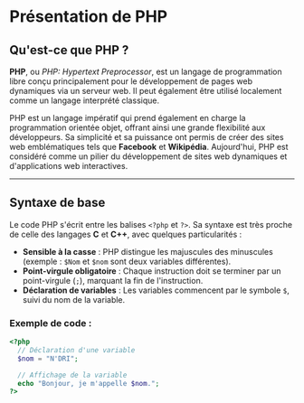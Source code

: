 # Présentation de PHP

## Qu'est-ce que PHP ?  
**PHP**, ou *PHP: Hypertext Preprocessor*, est un langage de programmation libre conçu principalement pour le développement de pages web dynamiques via un serveur web. Il peut également être utilisé localement comme un langage interprété classique.  

PHP est un langage impératif qui prend également en charge la programmation orientée objet, offrant ainsi une grande flexibilité aux développeurs. Sa simplicité et sa puissance ont permis de créer des sites web emblématiques tels que **Facebook** et **Wikipédia**. Aujourd'hui, PHP est considéré comme un pilier du développement de sites web dynamiques et d'applications web interactives.  

---

## Syntaxe de base  

Le code PHP s'écrit entre les balises `<?php` et `?>`. Sa syntaxe est très proche de celle des langages **C** et **C++**, avec quelques particularités :  

- **Sensible à la casse** : PHP distingue les majuscules des minuscules (exemple : `$Nom` et `$nom` sont deux variables différentes).  
- **Point-virgule obligatoire** : Chaque instruction doit se terminer par un point-virgule (`;`), marquant la fin de l'instruction.  
- **Déclaration de variables** : Les variables commencent par le symbole `$`, suivi du nom de la variable.  

### Exemple de code :  
```php
<?php
  // Déclaration d'une variable
  $nom = "N'DRI";

  // Affichage de la variable
  echo "Bonjour, je m'appelle $nom.";
?>
